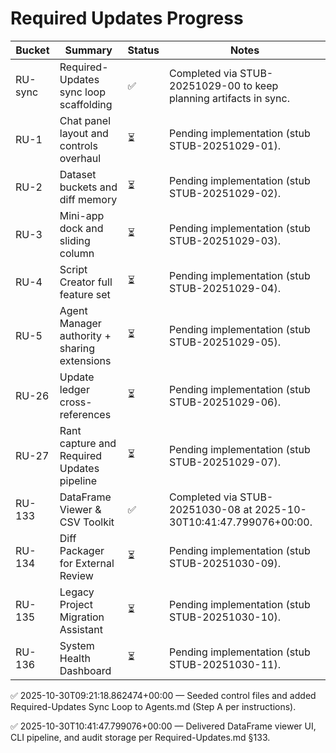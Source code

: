 # Required Updates Progress

| Bucket | Summary | Status | Notes |
| --- | --- | --- | --- |
| RU-sync | Required-Updates sync loop scaffolding | ✅ | Completed via STUB-20251029-00 to keep planning artifacts in sync. |
| RU-1 | Chat panel layout and controls overhaul | ⏳ | Pending implementation (stub STUB-20251029-01). |
| RU-2 | Dataset buckets and diff memory | ⏳ | Pending implementation (stub STUB-20251029-02). |
| RU-3 | Mini-app dock and sliding column | ⏳ | Pending implementation (stub STUB-20251029-03). |
| RU-4 | Script Creator full feature set | ⏳ | Pending implementation (stub STUB-20251029-04). |
| RU-5 | Agent Manager authority + sharing extensions | ⏳ | Pending implementation (stub STUB-20251029-05). |
| RU-26 | Update ledger cross-references | ⏳ | Pending implementation (stub STUB-20251029-06). |
| RU-27 | Rant capture and Required Updates pipeline | ⏳ | Pending implementation (stub STUB-20251029-07). |
| RU-133 | DataFrame Viewer & CSV Toolkit | ✅ | Completed via STUB-20251030-08 at 2025-10-30T10:41:47.799076+00:00. |
| RU-134 | Diff Packager for External Review | ⏳ | Pending implementation (stub STUB-20251030-09). |
| RU-135 | Legacy Project Migration Assistant | ⏳ | Pending implementation (stub STUB-20251030-10). |
| RU-136 | System Health Dashboard | ⏳ | Pending implementation (stub STUB-20251030-11). |
✅ 2025-10-30T09:21:18.862474+00:00 — Seeded control files and added Required-Updates Sync Loop to Agents.md (Step A per instructions).

✅ 2025-10-30T10:41:47.799076+00:00 — Delivered DataFrame viewer UI, CLI pipeline, and audit storage per Required-Updates.md §133.
